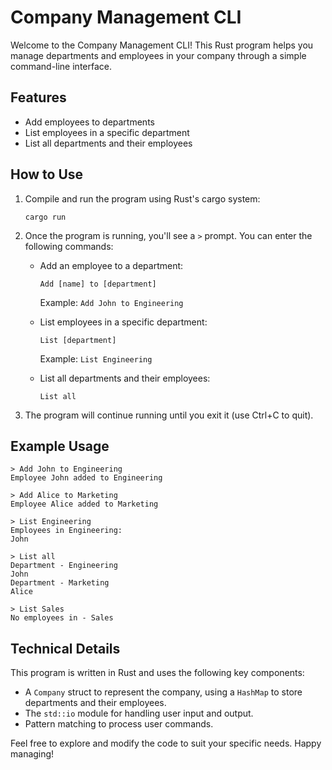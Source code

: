 # Company Management CLI

Welcome to the Company Management CLI! This Rust program helps you manage departments and employees in your company through a simple command-line interface.

## Features

- Add employees to departments
- List employees in a specific department
- List all departments and their employees

## How to Use

1. Compile and run the program using Rust's cargo system:
   ```
   cargo run
   ```

2. Once the program is running, you'll see a `>` prompt. You can enter the following commands:

   - Add an employee to a department:
     ```
     Add [name] to [department]
     ```
     Example: `Add John to Engineering`

   - List employees in a specific department:
     ```
     List [department]
     ```
     Example: `List Engineering`

   - List all departments and their employees:
     ```
     List all
     ```

3. The program will continue running until you exit it (use Ctrl+C to quit).

## Example Usage

```
> Add John to Engineering
Employee John added to Engineering

> Add Alice to Marketing
Employee Alice added to Marketing

> List Engineering
Employees in Engineering:
John

> List all
Department - Engineering
John
Department - Marketing
Alice

> List Sales
No employees in - Sales
```

## Technical Details

This program is written in Rust and uses the following key components:

- A `Company` struct to represent the company, using a `HashMap` to store departments and their employees.
- The `std::io` module for handling user input and output.
- Pattern matching to process user commands.

Feel free to explore and modify the code to suit your specific needs. Happy managing!